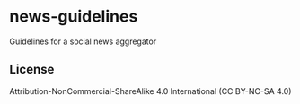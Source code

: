 # news-guidelines
Guidelines for a social news aggregator

## License
Attribution-NonCommercial-ShareAlike 4.0 International (CC BY-NC-SA 4.0)
